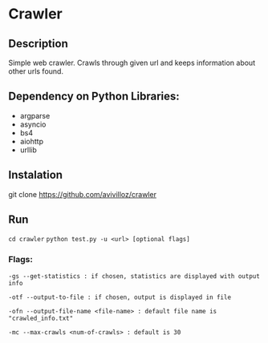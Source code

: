 # Crawler

## Description

Simple web crawler. Crawls through given url and keeps information about other urls found.

## Dependency on Python Libraries:

- argparse
- asyncio
- bs4
- aiohttp
- urllib

## Instalation

git clone https://github.com/avivilloz/crawler

## Run

``` cd crawler ```
``` python test.py -u <url> [optional flags] ```

### Flags:

``` -gs --get-statistics : if chosen, statistics are displayed with output info ```

``` -otf --output-to-file : if chosen, output is displayed in file ```

``` -ofn --output-file-name <file-name> : default file name is "crawled_info.txt" ```

``` -mc --max-crawls <num-of-crawls> : default is 30 ```
